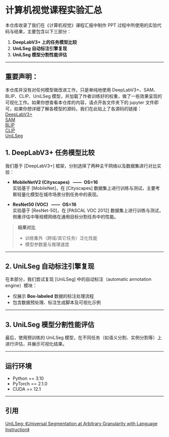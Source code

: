 # 计算机视觉课程实验汇总

本仓库收录了我们在《计算机视觉》课程汇报中制作 PPT 过程中所使用的实验代码与结果，主要包含以下三部分：

1. **DeepLabV3+ 上的任务模型比较**  
2. **UniLSeg 自动标注引擎复现**  
3. **UniLSeg 模型分割性能评估**

---

## 重要声明：

本仓库并没有对任何模型做改进工作，只是单纯地使用 DeepLabV3+、SAM、BLIP、CLIP、UniLSeg 模型，并加载了作者训练好的权重，做了一些效果呈现的可视化工作。如果你想查看本仓库的内容，请点开各文件夹下的 jupyter 文件即可，如果你想详细了解各模型的源码，我们在此贴上了各源码的链接：  
[DeepLabV3+](https://github.com/VainF/DeepLabV3Plus-Pytorch)  
[SAM](https://github.com/facebookresearch/segment-anything)  
[BLIP](https://github.com/salesforce/BLIP)  
[CLIP](https://github.com/openai/CLIP)  
[UniLSeg](https://github.com/yongliu20/UniLSeg)  

## 1. DeepLabV3+ 任务模型比较

我们基于 [DeepLabV3+] 框架，分别选择了两种主干网络以及数据集进行对比实验：

- **MobileNetV2 (Cityscapes) &ensp;——&ensp;OS=16**  
  实验基于 [MobileNet]，在 [Cityscapes] 数据集上进行训练与测试，主要考察轻量化模型在城市场景分割任务中的表现。

- **ResNet50 (VOC) &ensp;——&ensp;OS=16**  
  实验基于 [ResNet-50]，在 [PASCAL VOC 2012] 数据集上进行训练与测试，侧重评估中等规模网络在通用目标分割任务中的性能。

> **结果对比**  
> - 训练集外（跨域/其它任务）泛化性能  
> - 模型参数量与推理速度  

---

## 2. UniLSeg 自动标注引擎复现

在本部分，我们尝试复现 [UniLSeg] 中的自动标注（automatic annotation engine）模块：

- 仅展示 **Box-labeled** 数据的标注处理流程  
- 包含数据预处理、标注生成脚本及可视化示例  

---

## 3. UniLSeg 模型分割性能评估

最后，使用预训练的 UniLSeg 模型，在不同任务（如语义分割、实例分割等）上进行评估，并展示可视化结果。

---

## 运行环境

- Python == 3.10  
- PyTorch == 2.1.0  
- CUDA == 12.1

---

## 引用
  
[UniLSeg: 《Universal Segmentation at Arbitrary Granularity with Language Instruction》](https://arxiv.org/abs/2312.01623)
